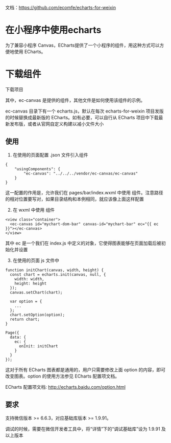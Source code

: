 

文档：https://github.com/ecomfe/echarts-for-weixin


# 在小程序中使用echarts

为了兼容小程序 Canvas，ECharts提供了一个小程序的组件，用这种方式可以方便地使用 ECharts。


# 下载组件

下载项目

其中，ec-canvas 是提供的组件，其他文件是如何使用该组件的示例。

ec-canvas 目录下有一个 echarts.js，默认在每次 echarts-for-weixin 项目发版的时候替换成最新版的 ECharts。如有必要，可以自行从 ECharts 项目中下载最新发布版，或者从官网自定义构建以减小文件大小


## 使用

1. 在使用的页面配置 .json 文件引入组件

```
{
    "usingComponents": {
        "ec-canvas": "../../../vendor/ec-canvas/ec-canvas"
    }
}

```

这一配置的作用是，允许我们在 pages/bar/index.wxml 中使用 <ec-canvas> 组件。注意路径的相对位置要写对，如果目录结构和本例相同，就应该像上面这样配置


2. 在 wxml 中使用 <ec-canvas> 组件

```
<view class="container">
  <ec-canvas id="mychart-dom-bar" canvas-id="mychart-bar" ec="{{ ec }}"></ec-canvas>
</view>

```

其中 ec 是一个我们在 index.js 中定义的对象，它使得图表能够在页面加载后被初始化并设置


3. 在使用的页面 js 文件中

```
function initChart(canvas, width, height) {
  const chart = echarts.init(canvas, null, {
    width: width,
    height: height
  });
  canvas.setChart(chart);

  var option = {
    ...
  };
  chart.setOption(option);
  return chart;
}

Page({
  data: {
    ec: {
      onInit: initChart
    }
  }
});

```

这对于所有 ECharts 图表都是通用的，用户只需要修改上面 option 的内容，即可改变图表。option 的使用方法参见 ECharts 配置项文档。

ECharts 配置项文档: http://echarts.baidu.com/option.html


## 要求

支持微信版本 >= 6.6.3，对应基础库版本 >= 1.9.91。

调试的时候，需要在微信开发者工具中，将“详情”下的“调试基础库”设为 1.9.91 及以上版本